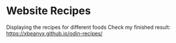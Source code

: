 # Website Recipes

Displaying the recipes for different foods
Check my finished result: https://xbeanyx.github.io/odin-recipes/
